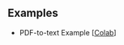 ## Examples
- PDF-to-text Example [[Colab](https://colab.research.google.com/github/muuusiiik/AIFT_data_preprocessing/blob/main/data_cleaning/AIFT_pdf_to_text.ipynb)]
